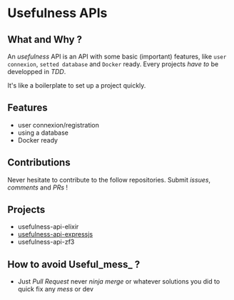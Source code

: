 # Usefulness APIs

## What and Why ?

An _usefulness_ API is an API with some basic (important) features, like `user connexion`, `setted database` and `Docker` ready. Every projects *have to* be developped in _TDD_.

It's like a boilerplate to set up a project quickly.

## Features

- user connexion/registration
- using a database
- Docker ready

## Contributions

Never hesitate to contribute to the follow repositories. Submit _issues_, _comments_ and _PRs_ !

## Projects

- usefulness-api-elixir
- [usefulness-api-expressjs](https://github.com/remithomas/usefulness-api-expressjs)
- usefulness-api-zf3

## How to avoid Useful_mess_ ?

- Just _Pull Request_ never _ninja merge_ or whatever solutions you did to quick fix any _mess_ or dev